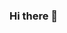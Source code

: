 ### Hi there 👋

<!--
**Subrat2006/Subrat2006** is a ✨ _special_ ✨ repository because its `README.md` (this file) appears on your GitHub profile.

Here are some ideas to get you started:

- 🔭 I’m currently working on Machine Learning, and Data Science (Basics)
- 🌱 I’m currently learning about Fourier Transform in Computational Mathematics
- 👯 I’m looking to collaborate on some nice DS projects, along with some nice group partners
- 🤔 I’m looking for help with ...
- 💬 Ask me about Calculus, other mathematics stuffs, and DS techniques
- 📫 You can mail me on my E-mail
- 😄 Pronouns: he/him
- ⚡ Fun fact: ...
-->
